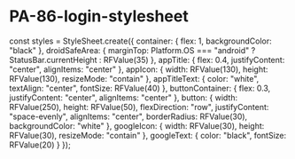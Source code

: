 # PA-86-login-stylesheet


const styles = StyleSheet.create({
    container: {
        flex: 1,
        backgroundColor: "black"
    },
    droidSafeArea: {
        marginTop: Platform.OS === "android" ? StatusBar.currentHeight : RFValue(35)
    },
    appTitle: {
        flex: 0.4,
        justifyContent: "center",
        alignItems: "center"
    },
    appIcon: {
        width: RFValue(130),
        height: RFValue(130),
        resizeMode: "contain"
    },
    appTitleText: {
        color: "white",
        textAlign: "center",
        fontSize: RFValue(40)
    },
    buttonContainer: {
        flex: 0.3,
        justifyContent: "center",
        alignItems: "center"
    },
    button: {
        width: RFValue(250),
        height: RFValue(50),
        flexDirection: "row",
        justifyContent: "space-evenly",
        alignItems: "center",
        borderRadius: RFValue(30),
        backgroundColor: "white"
    },
    googleIcon: {
        width: RFValue(30),
        height: RFValue(30),
        resizeMode: "contain"
    },
    googleText: {
        color: "black",
        fontSize: RFValue(20)
    }
});

